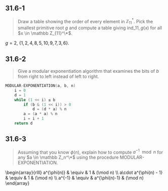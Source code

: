 ## 31.6-1

> Draw a table showing the order of every element in $\mathbb Z_{11}^*$. Pick the smallest primitive root $g$ and compute a table giving $\text{ind}\_{11, g}(x)$ for all $x \in \mathbb Z_{11}^\*$.

$g = 2$, $\{1, 2, 4, 8, 5, 10, 9, 7, 3, 6\}$.

## 31.6-2

> Give a modular exponentiation algorithm that examines the bits of $b$ from right to left instead of left to right.

```cpp
MODULAR-EXPONENTIATION(a, b, n)
    i = 0
    d = 1
    while (1 << i) ≤ b
        if (b & (1 << i)) > 0
            d = (d * a) % n
        a = (a * a) % n
        i = i + 1
    return d
```

## 31.6-3

> Assuming that you know $\phi(n)$, explain how to compute $a^{-1} \mod n$ for any $a \in \mathbb Z_n^\*$ using the procedure $\text{MODULAR-EXPONENTIATION}$.


\begin{array}{rlll}
           a^{\phi(n)} & \equiv & 1             & (\mod n) \\\\
a\cdot a^{\phi(n) - 1} & \equiv & 1             & (\mod n) \\\\
                a^{-1} & \equiv & a^{\phi(n)-1} & (\mod n)
\end{array}
